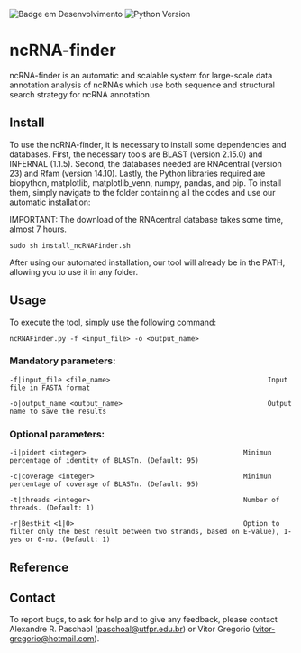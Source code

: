 ![Badge em Desenvolvimento](https://img.shields.io/badge/build-passing-green)
![Python Version](https://img.shields.io/badge/python-3.10-blue.svg)
# ncRNA-finder
ncRNA-finder is an automatic and scalable system for large-scale data annotation analysis of ncRNAs which use both sequence and structural search strategy for ncRNA annotation.

## Install
To use the ncRNA-finder, it is necessary to install some dependencies and databases. First, the necessary tools are BLAST (version 2.15.0) and INFERNAL (1.1.5). Second, the databases needed are RNAcentral (version 23) and Rfam (version 14.10). Lastly, the Python libraries required are biopython, matplotlib, matplotlib_venn, numpy, pandas, and pip. To install them, simply navigate to the folder containing all the codes and use our automatic installation:

IMPORTANT: The download of the RNAcentral database takes some time, almost 7 hours. 
~~~
sudo sh install_ncRNAFinder.sh
~~~

After using our automated installation, our tool will already be in the PATH, allowing you to use it in any folder.

## Usage
To execute the tool, simply use the following command:
~~~
ncRNAFinder.py -f <input_file> -o <output_name>
~~~

### Mandatory parameters:
~~~
-f|input_file <file_name>                                       Input file in FASTA format

-o|output_name <output_name>                                    Output name to save the results
~~~

### Optional parameters:
~~~
-i|pident <integer>                                       Minimun percentage of identity of BLASTn. (Default: 95)

-c|coverage <integer>                                     Minimun percentage of coverage of BLASTn. (Default: 95)

-t|threads <integer>                                      Number of threads. (Default: 1)

-r|BestHit <1|0>                                          Option to filter only the best result between two strands, based on E-value), 1-yes or 0-no. (Default: 1)
~~~

## Reference

## Contact
To report bugs, to ask for help and to give any feedback, please contact Alexandre R. Paschaol (paschoal@utfpr.edu.br) or Vitor Gregorio (vitor-gregorio@hotmail.com).
